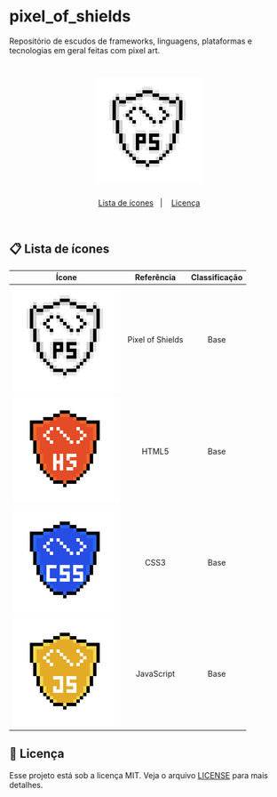 # pixel_of_shields

Repositório de escudos de frameworks, linguagens, plataformas e tecnologias em geral feitas com pixel art.

<h1 align="center">
    <img alt="Pixel of Shields" title="Pixel of Shields" src="./pixel_of_shields.gif" />
</h1>

<p align="center">
  <a href="#-Lista">Lista de ícones</a>&nbsp;&nbsp;&nbsp;|&nbsp;&nbsp;&nbsp;
  <a href="#memo-licença">Licença</a>
</p>

<br>

## :clipboard: Lista de ícones

|                             Ícone                            |     Referência   | Classificação |
| :----------------------------------------------------------: | :--------------: | :-----------: |
| <img alt="PS" title="PS" src="./base/pixel_of_shields.png" />| Pixel of Shields |     Base      |
| <img alt="HTML5" title="HTML5" src="./base/html.png" />      |      HTML5       |     Base      |
| <img alt="CSS3" title="CSS3" src="./base/css.png" />         |       CSS3       |     Base      |
| <img alt="JS" title="JS" src="./base/javascript.png" />      |    JavaScript    |     Base      |

## :memo: Licença

Esse projeto está sob a licença MIT. Veja o arquivo [LICENSE](LICENSE.md) para mais detalhes.
